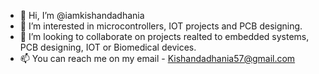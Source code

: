 - 👋 Hi, I’m @iamkishandadhania
- 👀 I’m interested in microcontrollers, IOT projects and PCB designing.
- 💞️ I’m looking to collaborate on projects realted to embedded systems, PCB designing, IOT or Biomedical devices.
- 📫 You can reach me on my email - Kishandadhania57@gmail.com

<!---
iamkishandadhania/iamkishandadhania is a ✨ special ✨ repository because its `README.md` (this file) appears on your GitHub profile.
You can click the Preview link to take a look at your changes.
--->
